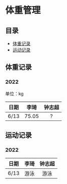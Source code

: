 # 体重管理

## 目录
- [体重记录](#体重记录)
- [运动记录](#运动记录)
## 体重记录
### 2022
单位：kg

<div align="center">

| 日期 | 李琦 | 钟志超 |
| :---: | :---: |  :---: | 
|6/13|75.05| ?| 

</div>

## 运动记录

### 2022

<div align="center">

| 日期 | 李琦 | 钟志超 |
| :---: | :---: |  :---: | 
|6/13|游泳| 游泳| 

</div>
